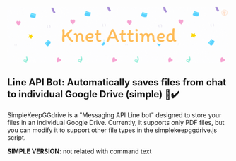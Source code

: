 ![Knet Attimed](pic/banner.gif)
## Line API Bot: Automatically saves files from chat to individual Google Drive (simple) 📂✔️
SimpleKeepGGdrive is a "Messaging API Line bot" designed to store your files in an individual Google Drive. Currently, it supports only PDF files, but you can modify it to support other file types in the simplekeepggdrive.js script.

**SIMPLE VERSION**: not related with command text
